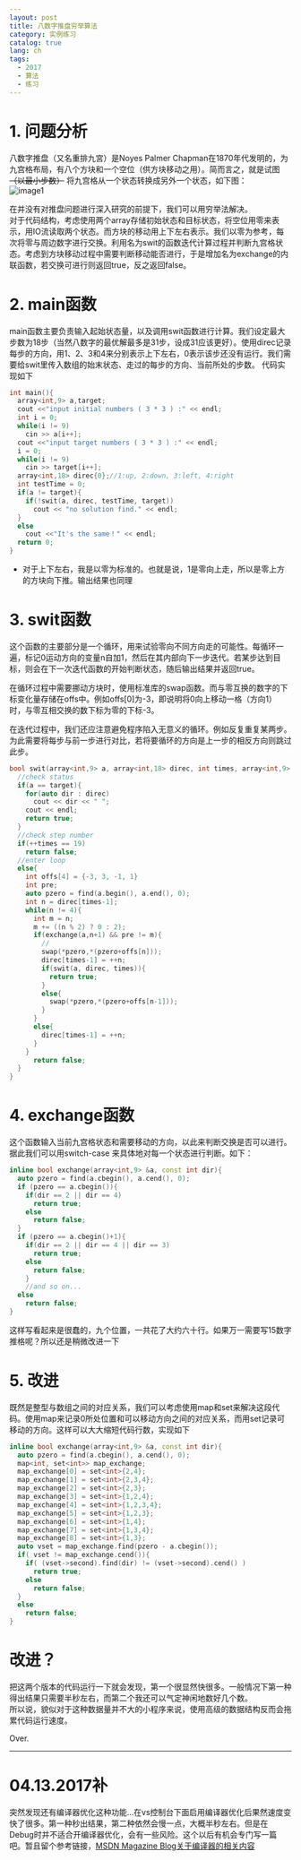 ```yaml
---
layout: post
title: 八数字推盘穷举算法
category: 实例练习
catalog: true
lang: ch
tags: 
  - 2017
  - 算法
  - 练习
---
```


# 1. 问题分析
八数字推盘（又名重排九宮）是Noyes Palmer Chapman在1870年代发明的，为九宫格布局，有八个方块和一个空位（供方块移动之用）。简而言之，就是试图  ~~（以最小步数）~~  将九宫格从一个状态转换成另外一个状态，如下图：   
![image1](https://pravj.github.io/images/states.jpg)   

在并没有对推盘问题进行深入研究的前提下，我们可以用穷举法解决。   
对于代码结构，考虑使用两个array存储初始状态和目标状态，将空位用零来表示，用IO流读取两个状态。而方块的移动用上下左右表示。我们以零为参考，每次将零与周边数字进行交换。利用名为swit的函数迭代计算过程并判断九宫格状态。考虑到方块移动过程中需要判断移动能否进行，于是增加名为exchange的内联函数，若交换可进行则返回true，反之返回false。   

# 2. main函数
main函数主要负责输入起始状态量，以及调用swit函数进行计算。我们设定最大步数为18步（当然八数字的最优解最多是31步，设成31应该更好）。使用direc记录每步的方向，用1、2、3和4来分别表示上下左右，0表示该步还没有运行。我们需要给swit里传入数组的始末状态、走过的每步的方向、当前所处的步数。
代码实现如下
```c++
int main(){
  array<int,9> a,target;
  cout <<"input initial numbers ( 3 * 3 ) :" << endl;
  int i = 0;
  while(i != 9)
    cin >> a[i++];
  cout <<"input target numbers ( 3 * 3 ) :" << endl;
  i = 0;
  while(i != 9)
    cin >> target[i++];
  array<int,18> direc{0};//1:up, 2:down, 3:left, 4:right
  int testTime = 0;
  if(a != target){
    if(!swit(a, direc, testTime, target))
      cout << "no solution find." << endl;
  }
  else
    cout <<"It's the same！" << endl;
  return 0;
}
```
* 对于上下左右，我是以零为标准的。也就是说，1是零向上走，所以是零上方的方块向下推。输出结果也同理

# 3. swit函数
这个函数的主要部分是一个循环，用来试验零向不同方向走的可能性。每循环一遍，标记0运动方向的变量n自加1，然后在其内部向下一步迭代。若某步达到目标，则会在下一次迭代函数的开始判断状态，随后输出结果并返回true。   

在循环过程中需要挪动方块时，使用标准库的swap函数。而与零互换的数字的下标变化量存储在offs中。例如offs[0]为-3，即说明将0向上移动一格（方向1）时，与零互相交换的数下标为零的下标-3。   

在迭代过程中，我们还应注意避免程序陷入无意义的循环。例如反复重复某两步。为此需要将每步与前一步进行对比，若将要循环的方向是上一步的相反方向则跳过此步。

```c++
bool swit(array<int,9> a, array<int,18> direc, int times, array<int,9> target){
  //check status
  if(a == target){
    for(auto dir : direc)
      cout << dir << " ";
    cout << endl;
    return true;
  }
  //check step number
  if(++times == 19)
    return false;
  //enter loop
  else{
    int offs[4] = {-3, 3, -1, 1}
    int pre;
    auto pzero = find(a.begin(), a.end(), 0);
    int n = direc[times-1];
    while(n != 4){
      int m = n;
      m += ((n % 2) ? 0 : 2);
      if(exchange(a,n+1) && pre != m){
        //
        swap(*pzero,*(pzero+offs[n]));
        direc[times-1] = ++n;
        if(swit(a, direc, times)){
          return true;
        }
        else{
          swap(*pzero,*(pzero+offs[n-1]));
        }
      }
      else{
        direc[times-1] = ++n;
      }
    }
      return false;
  }
}
```

# 4. exchange函数

这个函数输入当前九宫格状态和需要移动的方向，以此来判断交换是否可以进行。据此我们可以用switch-case 来具体地对每一个状态进行判断。如下：
```c++
inline bool exchange(array<int,9> &a, const int dir){
  auto pzero = find(a.cbegin(), a.cend(), 0);
  if (pzero == a.cbegin()){
    if(dir == 2 || dir == 4)
      return true;
    else
      return false;
  }
  if (pzero == a.cbegin()+1){
    if(dir == 2 || dir == 4 || dir == 3)
      return true;
    else
      return false;
    }
    //and so on...
  else
    return false;
}
```

这样写看起来是很蠢的，九个位置，一共花了大约六十行。如果万一需要写15数字推格呢？所以还是稍微改进一下

# 5. 改进

既然是整型与数组之间的对应关系，我们可以考虑使用map和set来解决这段代码。使用map来记录0所处位置和可以移动方向之间的对应关系，而用set记录可移动的方向。这样可以大大缩短代码行数，实现如下
```c++
inline bool exchange(array<int,9> &a, const int dir){
  auto pzero = find(a.cbegin(), a.cend(), 0);
  map<int, set<int>> map_exchange;
  map_exchange[0] = set<int>{2,4};
  map_exchange[1] = set<int>{2,3,4};
  map_exchange[2] = set<int>{2,3};
  map_exchange[3] = set<int>{1,2,4};
  map_exchange[4] = set<int>{1,2,3,4};
  map_exchange[5] = set<int>{1,2,3};
  map_exchange[6] = set<int>{1,4};
  map_exchange[7] = set<int>{1,3,4};
  map_exchange[8] = set<int>{1,3};
  auto vset = map_exchange.find(pzero - a.cbegin());
  if( vset != map_exchange.cend()){
    if( (vset->second).find(dir) != (vset->second).cend() )
      return true;
    else
      return false;
  }
  else
    return false;
}
```


# 改进？

把这两个版本的代码运行一下就会发现，第一个很显然快很多。一般情况下第一种得出结果只需要半秒左右，而第二个我还可以气定神闲地数好几个数。   
所以说，貌似对于这种数据量并不大的小程序来说，使用高级的数据结构反而会拖累代码运行速度。

Over.

---
# 04.13.2017补
突然发现还有编译器优化这种功能...在vs控制台下面启用编译器优化后果然速度变快了很多。第一种秒出结果，第二种依然会慢一点，大概半秒左右。但是在Debug时并不适合开编译器优化，会有一些风险。这个以后有机会专门写一篇吧。暂且留个参考链接，[MSDN Magazine Blog关于编译器的相关内容](https://msdn.microsoft.com/zh-cn/magazine/dn904673.aspx)
